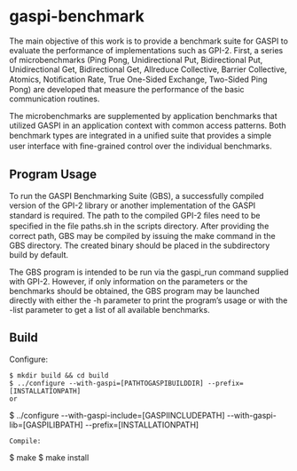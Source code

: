 # gaspi-benchmark

The main objective of this work is to provide a benchmark suite for GASPI to evaluate the performance of implementations such as GPI-2. First, a series of microbenchmarks (Ping Pong, Unidirectional Put, Bidirectional Put, Unidirectional Get, Bidirectional Get, Allreduce Collective, Barrier Collective, Atomics, Notiﬁcation Rate, True One-Sided Exchange, Two-Sided Ping Pong)  are developed that measure the performance of the basic communication routines. 

The microbenchmarks are supplemented by application benchmarks that utilized GASPI in an application context with common access patterns. Both benchmark types are integrated in a uniﬁed suite that provides a simple user interface with ﬁne-grained control over the individual benchmarks.

## Program Usage
To run the GASPI Benchmarking Suite (GBS), a successfully compiled version of the GPI-2 library or another implementation of the GASPI standard is required.
The path to the compiled GPI-2 ﬁles need to be speciﬁed in the ﬁle paths.sh in the scripts directory. After providing the correct path, GBS may be compiled by issuing the make command in the GBS directory. The created binary should be placed in the subdirectory build by default.

The GBS program is intended to be run via the gaspi_run command supplied with GPI-2. However, if only information on the parameters or the benchmarks should be obtained, the GBS program may be launched directly with either the -h parameter to print the program’s usage or with the -list parameter to get a list of all available benchmarks. 

## Build
Configure:
```
$ mkdir build && cd build
$ ../configure --with-gaspi=[PATHTOGASPIBUILDDIR] --prefix=[INSTALLATIONPATH]
or
```
$ ../configure --with-gaspi-include=[GASPIINCLUDEPATH] --with-gaspi-lib=[GASPILIBPATH] --prefix=[INSTALLATIONPATH]
```
Compile:
```
$ make
$ make install
```
